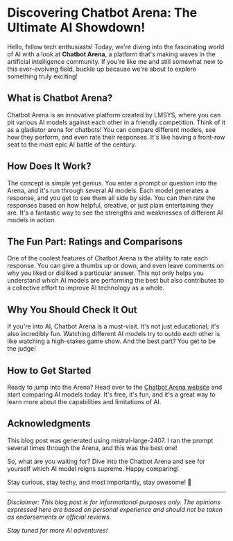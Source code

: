 # Discovering Chatbot Arena: The Ultimate AI Showdown!

Hello, fellow tech enthusiasts! Today, we're diving into the fascinating world of AI with a look at **Chatbot Arena**, a platform that's making waves in the artificial intelligence community. If you're like me and still somewhat new to this ever-evolving field, buckle up because we're about to explore something truly exciting!

## What is Chatbot Arena?

Chatbot Arena is an innovative platform created by LMSYS, where you can pit various AI models against each other in a friendly competition. Think of it as a gladiator arena for chatbots! You can compare different models, see how they perform, and even rate their responses. It's like having a front-row seat to the most epic AI battle of the century.

## How Does It Work?

The concept is simple yet genius. You enter a prompt or question into the Arena, and it's run through several AI models. Each model generates a response, and you get to see them all side by side. You can then rate the responses based on how helpful, creative, or just plain entertaining they are. It's a fantastic way to see the strengths and weaknesses of different AI models in action.

## The Fun Part: Ratings and Comparisons

One of the coolest features of Chatbot Arena is the ability to rate each response. You can give a thumbs up or down, and even leave comments on why you liked or disliked a particular answer. This not only helps you understand which AI models are performing the best but also contributes to a collective effort to improve AI technology as a whole.

## Why You Should Check It Out

If you're into AI, Chatbot Arena is a must-visit. It's not just educational; it's also incredibly fun. Watching different AI models try to outdo each other is like watching a high-stakes game show. And the best part? You get to be the judge!

## How to Get Started

Ready to jump into the Arena? Head over to the [Chatbot Arena website](https://lmarena.ai/) and start comparing AI models today. It's free, it's fun, and it's a great way to learn more about the capabilities and limitations of AI.

## Acknowledgments

This blog post was generated using mistral-large-2407. I ran the prompt several times through the Arena, and this was the best one!

So, what are you waiting for? Dive into the Chatbot Arena and see for yourself which AI model reigns supreme. Happy comparing!

Stay curious, stay techy, and most importantly, stay awesome! 🚀

---

*Disclaimer: This blog post is for informational purposes only. The opinions expressed here are based on personal experience and should not be taken as endorsements or official reviews.*

*Stay tuned for more AI adventures!*